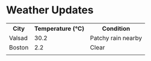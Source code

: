 # Weather Updates

<!-- WEATHER-UPDATE-START -->
<table><tr><th>City</th><th>Temperature (°C)</th><th>Condition</th></tr><tr><td>Valsad</td><td>30.2</td><td>Patchy rain nearby</td></tr><tr><td>Boston</td><td>2.2</td><td>Clear</td></tr><tr><td></td><td></td><td></td></tr></table>
<!-- WEATHER-UPDATE-END -->
